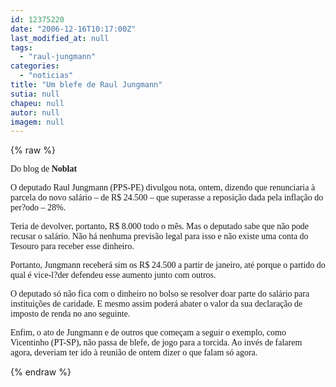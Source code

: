 ```yaml
---
id: 12375220
date: "2006-12-16T10:17:00Z"
last_modified_at: null
tags:
  - "raul-jungmann"
categories:
  - "noticias"
title: "Um blefe de Raul Jungmann"
sutia: null
chapeu: null
autor: null
imagem: null
---
```

{% raw %}
<p><A name=post29275><FONT face=Verdana></FONT></p>
<p><P class=fontTitulo><FONT face=Verdana>Do blog de <STRONG>Noblat</STRONG></FONT></P></A></p>
<p><P class=fontPadrao><FONT face=Verdana></FONT></p>
<p><P><FONT face=Verdana>O deputado Raul Jungmann (PPS-PE) divulgou nota, ontem, dizendo que renunciaria à parcela do novo salário – de R$ 24.500 – que superasse a reposição dada pela inflação do per?odo – 28%.</FONT></P></p>
<p><P><FONT face=Verdana>Teria de devolver, portanto, R$ 8.000 todo o mês. Mas o deputado sabe que não pode recusar o salário. Não há nenhuma previsão legal para isso e não existe uma conta do Tesouro para receber esse dinheiro.</FONT></P></p>
<p><P><FONT face=Verdana>Portanto, Jungmann receberá sim os R$ 24.500 a partir de janeiro, até porque o partido do qual é vice-l?der defendeu esse aumento junto com outros. </FONT></P></p>
<p><P><FONT face=Verdana>O deputado só não fica com o dinheiro no bolso se resolver doar parte do salário para instituições de caridade. E mesmo assim poderá abater o valor da sua declaração de imposto de renda no ano seguinte. </FONT></P></p>
<p><P><FONT face=Verdana>Enfim,&nbsp;o ato de Jungmann e de outros que&nbsp;começam a seguir o exemplo, como Vicentinho (PT-SP),&nbsp;não passa de blefe, de jogo para a torcida. Ao invés de falarem agora, deveriam ter ido à reunião de ontem dizer o que falam só agora.</FONT></P> </p>
{% endraw %}